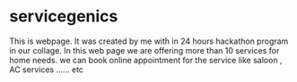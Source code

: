 # servicegenics
This is webpage. It was created by me with in 24 hours hackathon program in our collage. In this web page we are offering more than 10 services for home needs. we can book online appointment for the service like saloon , AC services ...... etc
